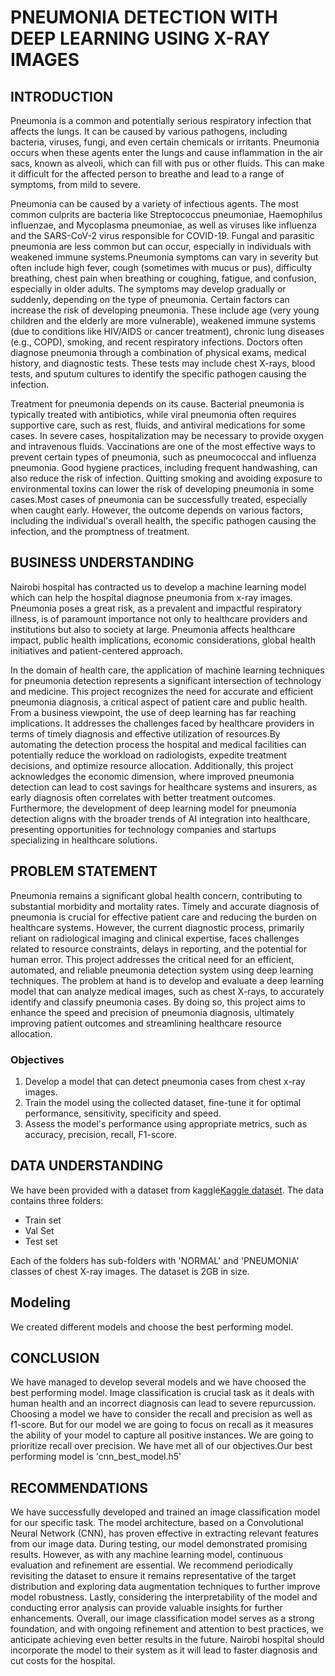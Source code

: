 # PNEUMONIA DETECTION WITH DEEP LEARNING USING X-RAY IMAGES

## INTRODUCTION

Pneumonia is a common and potentially serious respiratory infection that affects the lungs. It can be caused by various pathogens, including bacteria, viruses, fungi, and even certain chemicals or irritants. Pneumonia occurs when these agents enter the lungs and cause inflammation in the air sacs, known as alveoli, which can fill with pus or other fluids. This can make it difficult for the affected person to breathe and lead to a range of symptoms, from mild to severe.

 Pneumonia can be caused by a variety of infectious agents. The most common culprits are bacteria like Streptococcus pneumoniae, Haemophilus influenzae, and Mycoplasma pneumoniae, as well as viruses like influenza and the SARS-CoV-2 virus responsible for COVID-19. Fungal and parasitic pneumonia are less common but can occur, especially in individuals with weakened immune systems.Pneumonia symptoms can vary in severity but often include high fever, cough (sometimes with mucus or pus), difficulty breathing, chest pain when breathing or coughing, fatigue, and confusion, especially in older adults. The symptoms may develop gradually or suddenly, depending on the type of pneumonia. Certain factors can increase the risk of developing pneumonia. These include age (very young children and the elderly are more vulnerable), weakened immune systems (due to conditions like HIV/AIDS or cancer treatment), chronic lung diseases (e.g., COPD), smoking, and recent respiratory infections. Doctors often diagnose pneumonia through a combination of physical exams, medical history, and diagnostic tests. These tests may include chest X-rays, blood tests, and sputum cultures to identify the specific pathogen causing the infection.

 Treatment for pneumonia depends on its cause. Bacterial pneumonia is typically treated with antibiotics, while viral pneumonia often requires supportive care, such as rest, fluids, and antiviral medications for some cases. In severe cases, hospitalization may be necessary to provide oxygen and intravenous fluids. Vaccinations are one of the most effective ways to prevent certain types of pneumonia, such as pneumococcal and influenza pneumonia. Good hygiene practices, including frequent handwashing, can also reduce the risk of infection. Quitting smoking and avoiding exposure to environmental toxins can lower the risk of developing pneumonia in some cases.Most cases of pneumonia can be successfully treated, especially when caught early. However, the outcome depends on various factors, including the individual's overall health, the specific pathogen causing the infection, and the promptness of treatment.

 ## BUSINESS UNDERSTANDING

 Nairobi hospital has contracted us to develop a machine learning model which can help the hospital diagnose pneumonia from x-ray images. Pneumonia poses a great risk, as a prevalent and impactful respiratory illness, is of paramount importance not only to healthcare providers and institutions but also to society at large. Pneumonia affects healthcare impact, public health implications, economic considerations, global health initiatives and patient-centered approach.

In the domain of health care, the application of machine learning techniques for pneumonia detection represents a significant intersection of technology and medicine. This project recognizes the need for accurate and efficient pneumonia diagnosis, a critical aspect of patient care and public health. From a business viewpoint, the use of deep learning has far reaching implications. It addresses the challenges faced by healthcare providers in terms of timely diagnosis and effective utilization of resources.By automating the detection process the hospital and medical facilities can potentially reduce the workload on radiologists, expedite treatment decisions, and optimize resource allocation. Additionally, this project acknowledges the economic dimension, where improved pneumonia detection can lead to cost savings for healthcare systems and insurers, as early diagnosis often correlates with better treatment outcomes. Furthermore, the development of deep learning model for pneumonia detection aligns with the broader trends of AI integration into healthcare, presenting opportunities for technology companies and startups specializing in healthcare solutions. 

## PROBLEM STATEMENT

Pneumonia remains a significant global health concern, contributing to substantial morbidity and mortality rates. Timely and accurate diagnosis of pneumonia is crucial for effective patient care and reducing the burden on healthcare systems. However, the current diagnostic process, primarily reliant on radiological imaging and clinical expertise, faces challenges related to resource constraints, delays in reporting, and the potential for human error. This project addresses the critical need for an efficient, automated, and reliable pneumonia detection system using deep learning techniques. The problem at hand is to develop and evaluate a deep learning model that can analyze medical images, such as chest X-rays, to accurately identify and classify pneumonia cases. By doing so, this project aims to enhance the speed and precision of pneumonia diagnosis, ultimately improving patient outcomes and streamlining healthcare resource allocation. 

### Objectives

1.   Develop a model that can detect pneumonia cases from chest x-ray images.
2.   Train the model using the collected dataset, fine-tune it for optimal performance, sensitivity, specificity and speed.
3. Assess the model's performance using appropriate metrics, such as accuracy, precision, recall, F1-score.

## DATA UNDERSTANDING

We have been provided with a dataset from kaggle[Kaggle dataset](https://www.kaggle.com/paultimothymooney/chest-xray-pneumonia). The data contains three folders:


*   Train set
*   Val Set
*   Test set

Each of the folders has  sub-folders with 'NORMAL'  and 'PNEUMONIA' classes of chest X-ray images. The dataset is 2GB in size.

## Modeling

We created different models and choose the best performing model.

## CONCLUSION

We have managed to develop several models and we have choosed the best performing model. Image classification is crucial task as it deals with human health and an incorrect diagnosis can lead to severe repurcussion. Choosing a model we have to consider the recall and precision as well as f1-score. But for our model we are going to focus on recall  as it measures the ability of your model to capture all positive instances. We are going to prioritize recall over precision. We have met all of our objectives.Our best performing model is 'cnn_best_model.h5'

## RECOMMENDATIONS

We have successfully developed and trained an image classification model for our specific task. The model architecture, based on a Convolutional Neural Network (CNN), has proven effective in extracting relevant features from our image data. During testing, our model demonstrated promising results. However, as with any machine learning model, continuous evaluation and refinement are essential. We recommend periodically revisiting the dataset to ensure it remains representative of the target distribution and exploring data augmentation techniques to further improve model robustness. Lastly, considering the interpretability of the model and conducting error analysis can provide valuable insights for further enhancements. Overall, our image classification model serves as a strong foundation, and with ongoing refinement and attention to best practices, we anticipate achieving even better results in the future. Nairobi hospital should incorporate the model to their system as it will lead to faster diagnosis and cut costs for the hospital.